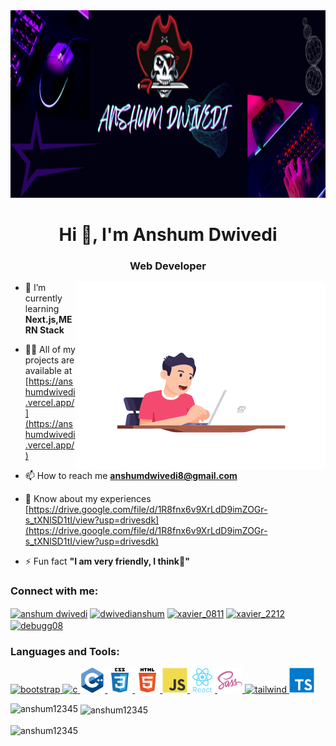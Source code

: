 <img src="https://github.com/anshum12345/anshum12345/blob/main/Anshum%20Dwivedi...png" alt="logo" width="1000" height="300">

<h1 align="center">Hi 👋, I'm Anshum Dwivedi</h1>
<h3 align="center">Web Developer</h3>
<img align="right" alt="coding" width="400" src="https://github.com/anshum12345/anshum12345/blob/main/output-onlinegiftools.gif">

- 🌱 I’m currently learning **Next.js,MERN Stack**

- 👨‍💻 All of my projects are available at [https://anshumdwivedi.vercel.app/](https://anshumdwivedi.vercel.app/)

- 📫 How to reach me **anshumdwivedi8@gmail.com**

- 📄 Know about my experiences [https://drive.google.com/file/d/1R8fnx6v9XrLdD9imZOGr-s_tXNlSD1tI/view?usp=drivesdk](https://drive.google.com/file/d/1R8fnx6v9XrLdD9imZOGr-s_tXNlSD1tI/view?usp=drivesdk)

- ⚡ Fun fact **"I am very friendly, I think🤝"**


<h3 align="left">Connect with me:</h3>
<p align="left">
<a href="https://linkedin.com/in/anshum dwivedi" target="blank"><img align="center" src="https://raw.githubusercontent.com/rahuldkjain/github-profile-readme-generator/master/src/images/icons/Social/linked-in-alt.svg" alt="anshum dwivedi" height="30" width="40" /></a>
<a href="https://instagram.com/dwivedianshum" target="blank"><img align="center" src="https://raw.githubusercontent.com/rahuldkjain/github-profile-readme-generator/master/src/images/icons/Social/instagram.svg" alt="dwivedianshum" height="30" width="40" /></a>
<a href="https://www.codechef.com/users/debugx_0811" target="blank"><img align="center" src="https://cdn.jsdelivr.net/npm/simple-icons@3.1.0/icons/codechef.svg" alt="xavier_0811" height="30" width="40" /></a>
<a href="https://www.leetcode.com/xavier_2212" target="blank"><img align="center" src="https://raw.githubusercontent.com/rahuldkjain/github-profile-readme-generator/master/src/images/icons/Social/leet-code.svg" alt="xavier_2212" height="30" width="40" /></a>
<a href="https://auth.geeksforgeeks.org/user/debugg08" target="blank"><img align="center" src="https://raw.githubusercontent.com/rahuldkjain/github-profile-readme-generator/master/src/images/icons/Social/geeks-for-geeks.svg" alt="debugg08" height="30" width="40" /></a>
</p>


<h3 align="left">Languages and Tools:</h3>
<p align="left"> <a href="https://getbootstrap.com" target="_blank" rel="noreferrer"> <img src="https://www.svgrepo.com/show/353498/bootstrap.svg" alt="bootstrap" width="40" height="40"/> </a> <a href="https://www.cprogramming.com/" target="_blank" rel="noreferrer"> <img src="https://encrypted-tbn0.gstatic.com/images?q=tbn:ANd9GcTnoirCtiJhhN8Tvo0FJRRd4CInsOXkRX9EbA&s" alt="c" width="40" height="40"/> </a> <a href="https://www.w3schools.com/cpp/" target="_blank" rel="noreferrer"> <img src="https://raw.githubusercontent.com/devicons/devicon/master/icons/cplusplus/cplusplus-original.svg" alt="cplusplus" width="40" height="40"/> </a> <a href="https://www.w3schools.com/css/" target="_blank" rel="noreferrer"> <img src="https://raw.githubusercontent.com/devicons/devicon/master/icons/css3/css3-original-wordmark.svg" alt="css3" width="40" height="40"/> </a> <a href="https://www.w3.org/html/" target="_blank" rel="noreferrer"> <img src="https://raw.githubusercontent.com/devicons/devicon/master/icons/html5/html5-original-wordmark.svg" alt="html5" width="40" height="40"/> </a> <a href="https://developer.mozilla.org/en-US/docs/Web/JavaScript" target="_blank" rel="noreferrer"> <img src="https://raw.githubusercontent.com/devicons/devicon/master/icons/javascript/javascript-original.svg" alt="javascript" width="40" height="40"/> </a> <a href="https://reactjs.org/" target="_blank" rel="noreferrer"> <img src="https://raw.githubusercontent.com/devicons/devicon/master/icons/react/react-original-wordmark.svg" alt="react" width="40" height="40"/> </a> <a href="https://sass-lang.com" target="_blank" rel="noreferrer"> <img src="https://raw.githubusercontent.com/devicons/devicon/master/icons/sass/sass-original.svg" alt="sass" width="40" height="40"/> </a> <a href="https://tailwindcss.com/" target="_blank" rel="noreferrer"> <img src="https://www.vectorlogo.zone/logos/tailwindcss/tailwindcss-icon.svg" alt="tailwind" width="40" height="40"/> </a> <a href="https://www.typescriptlang.org/" target="_blank" rel="noreferrer"> <img src="https://raw.githubusercontent.com/devicons/devicon/master/icons/typescript/typescript-original.svg" alt="typescript" width="40" height="40"/> </a> </p>

<p><img align="left" src="https://github-readme-stats.vercel.app/api/top-langs?username=anshum12345&show_icons=true&locale=en&layout=compact" alt="anshum12345" /></p>

<p>&nbsp;<img align="center" src="https://github-readme-stats.vercel.app/api?username=anshum12345&show_icons=true&locale=en" alt="anshum12345" /></p>

<p><img align="center" src="https://github-readme-streak-stats.herokuapp.com/?user=anshum12345&" alt="anshum12345" /></p>
